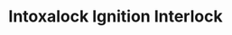 ---
title: "Intoxalock Ignition Interlock"
url: /mesa/intoxalock-ignition-interlock/
shop: Autoteile
---